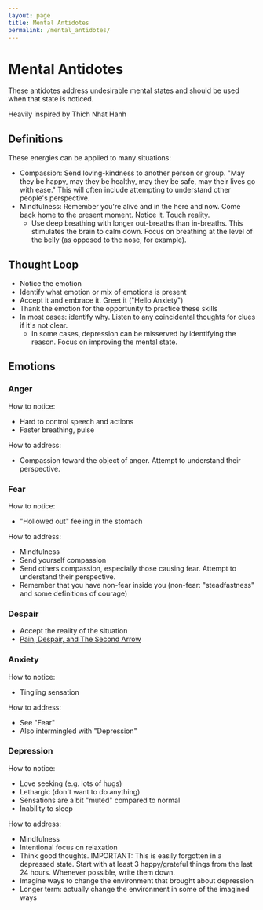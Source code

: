 ```yaml
---
layout: page
title: Mental Antidotes
permalink: /mental_antidotes/
---
```


# Mental Antidotes

These antidotes address undesirable mental states and should be used when that state is noticed.

Heavily inspired by Thich Nhat Hanh

## Definitions

These energies can be applied to many situations:

- Compassion: Send loving-kindness to another person or group.  "May they be happy, may they be healthy, may they be safe, may their lives go with ease."  This will often include attempting to understand other people's perspective.
- Mindfulness:  Remember you're alive and in the here and now.  Come back home to the present moment.  Notice it.  Touch reality.
  - Use deep breathing with longer out-breaths than in-breaths.  This stimulates the brain to calm down.  Focus on breathing at the level of the belly (as opposed to the nose, for example).

## Thought Loop

- Notice the emotion
- Identify what emotion or mix of emotions is present
- Accept it and embrace it.  Greet it ("Hello Anxiety")
- Thank the emotion for the opportunity to practice these skills
- In most cases: identify why.  Listen to any coincidental thoughts for clues if it's not clear.
   - In some cases, depression can be misserved by identifying the reason.  Focus on improving the mental state.

## Emotions

### Anger

How to notice:

- Hard to control speech and actions
- Faster breathing, pulse

How to address:

- Compassion toward the object of anger.  Attempt to understand their perspective.

### Fear

How to notice:

- "Hollowed out" feeling in the stomach

How to address:

- Mindfulness
- Send yourself compassion
- Send others compassion, especially those causing fear.  Attempt to understand their perspective.
- Remember that you have non-fear inside you (non-fear: "steadfastness" and some definitions of courage)

### Despair

- Accept the reality of the situation
- [Pain, Despair, and The Second Arrow](https://www.youtube.com/watch?v=MlLvjFPtFXw)


### Anxiety

How to notice:

- Tingling sensation

How to address:

- See "Fear"
- Also intermingled with "Depression"

### Depression

How to notice:

- Love seeking (e.g. lots of hugs)
- Lethargic (don't want to do anything)
- Sensations are a bit "muted" compared to normal
- Inability to sleep

How to address:

- Mindfulness
- Intentional focus on relaxation
- Think good thoughts.  IMPORTANT: This is easily forgotten in a depressed state.  Start with at least 3 happy/grateful things from the last 24 hours.  Whenever possible, write them down.
- Imagine ways to change the environment that brought about depression
- Longer term: actually change the environment in some of the imagined ways
